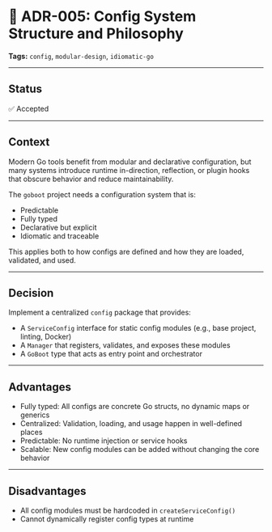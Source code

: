 # 📄 ADR-005: Config System Structure and Philosophy

**Tags:** `config`, `modular-design`, `idiomatic-go`

---

## Status

✅ Accepted

---

## Context

Modern Go tools benefit from modular and declarative configuration, but many systems introduce runtime in-direction,
reflection, or plugin hooks that obscure behavior and reduce maintainability.

The `goboot` project needs a configuration system that is:

- Predictable
- Fully typed
- Declarative but explicit
- Idiomatic and traceable

This applies both to how configs are defined and how they are loaded, validated, and used.

---

## Decision

Implement a centralized `config` package that provides:

- A `ServiceConfig` interface for static config modules (e.g., base project, linting, Docker)
- A `Manager` that registers, validates, and exposes these modules
- A `GoBoot` type that acts as entry point and orchestrator

---

## Advantages

- Fully typed: All configs are concrete Go structs, no dynamic maps or generics
- Centralized: Validation, loading, and usage happen in well-defined places
- Predictable: No runtime injection or service hooks
- Scalable: New config modules can be added without changing the core behavior

---

## Disadvantages

- All config modules must be hardcoded in `createServiceConfig()`
- Cannot dynamically register config types at runtime
